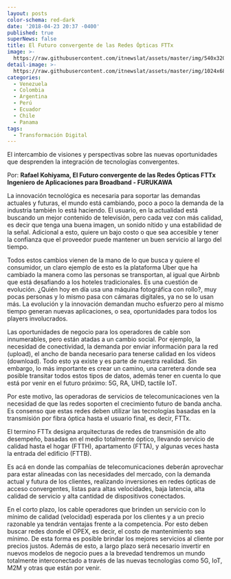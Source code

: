 ```yaml
---
layout: posts
color-schema: red-dark
date: '2018-04-23 20:37 -0400'
published: true
superNews: false
title: El Futuro convergente de las Redes Ópticas FTTx
image: >-
  https://raw.githubusercontent.com/itnewslat/assets/master/img/540x320/Redes-p.jpg
detail-image: >-
  https://raw.githubusercontent.com/itnewslat/assets/master/img/1024x680/Redes-g.jpg
categories:
  - Venezuela
  - Colombia
  - Argentina
  - Perú
  - Ecuador
  - Chile
  - Panama
tags:
  - Transformación Digital
---
```

El intercambio de visiones y perspectivas sobre las nuevas oportunidades que desprenden la integración de tecnologías convergentes. 

Por:  **Rafael Kohiyama, El Futuro convergente de las Redes Ópticas FTTx
Ingeniero de Aplicaciones para Broadband - FURUKAWA**
  

La innovación tecnológica es necesaria para soportar las demandas actuales y futuras, el mundo está cambiando, poco a poco la demanda de la industria también lo está haciendo. El usuario, en la actualidad está buscando un mejor contenido de televisión, pero cada vez con más calidad, es decir que tenga una buena imagen, un sonido nítido y una estabilidad de la señal. Adicional a esto, quiere un bajo costo o que sea accesible y tener la confianza que el proveedor puede mantener un buen servicio al largo del tiempo. 

Todos estos cambios vienen de la mano de lo que busca y quiere el consumidor, un claro ejemplo de esto es la plataforma Uber que ha cambiado la manera como las personas se transportan, al igual que Airbnb que está desafiando a los hoteles tradicionales.  Es una cuestión de evolución. ¿Quién hoy en día usa una máquina fotográfica con rollo?, muy pocas personas y lo mismo pasa con cámaras digitales, ya no se lo usan más. La evolución y la innovación demandan mucho esfuerzo pero al mismo tiempo generan nuevas aplicaciones, o sea, oportunidades para todos los players involucrados.

Las oportunidades de negocio para los operadores de cable son innumerables, pero están atadas a un cambio social. Por ejemplo, la necesidad de conectividad, la demanda por enviar información para la red (upload), el ancho de banda necesario para tenerse calidad en los videos (download). Todo esto ya existe y es parte de nuestra realidad. Sin embargo, lo más importante es crear un camino, una carretera donde sea posible transitar todos estos tipos de datos, además tener en cuenta lo que está por venir en el futuro próximo: 5G, RA, UHD, tactile IoT.

Por este motivo, las operadoras de servicios de telecomunicaciones ven la necesidad de que las redes soporten el crecimiento futuro de banda ancha. Es consenso que estas redes deben utilizar las tecnologías basadas en la transmisión por fibra óptica hasta el usuario final, es decir, FTTx. 

El termino FTTx designa arquitecturas de redes de transmisión de alto desempeño, basadas en el medio totalmente óptico, llevando servicio de calidad hasta el hogar (FTTH), apartamento (FTTA), y algunas veces hasta la entrada del edificio (FTTB). 

Es acá en donde las compañías de telecomunicaciones deberán aprovechar para estar alineadas con las necesidades del mercado, con la demanda actual y futura de los clientes, realizando inversiones en redes ópticas de acceso convergentes, listas para altas velocidades, baja latencia, alta calidad de servicio y alta cantidad de dispositivos conectados. 

En el corto plazo, los cable operadores que brinden un servicio con lo mínimo de calidad (velocidad) esperada por los clientes y a un precio razonable ya tendrán ventajas frente a la competencia. Por esto deben buscar redes donde el OPEX, es decir, el costo de mantenimiento sea mínimo. De esta forma es posible brindar los mejores servicios al cliente por precios justos. Además de esto, a largo plazo será necesario invertir en nuevos modelos de negocio pues a la brevedad tendremos un mundo totalmente interconectado a través de las nuevas tecnologías como 5G, IoT, M2M y otras que están por venir.

